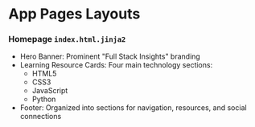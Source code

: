 # App Pages Layouts

### Homepage `index.html.jinja2`
- Hero Banner: Prominent "Full Stack Insights" branding
- Learning Resource Cards: Four main technology sections:
    - HTML5
    - CSS3
    - JavaScript
    - Python
- Footer: Organized into sections for navigation, resources, and social connections
